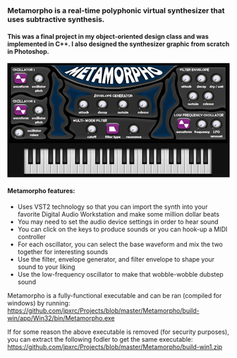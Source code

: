 ### Metamorpho is a real-time polyphonic virtual synthesizer that uses subtractive synthesis.
#### This was a final project in my object-oriented design class and was implemented in C++. I also designed the synthesizer graphic from scratch in Photoshop.

![ScreenShot](https://github.com/jpxrc/Projects/blob/master/Metamorpho/Metamorpho.jpg)

#### Metamorpho features:
* Uses VST2 technology so that you can import the synth into your favorite Digital Audio Workstation and make some million dollar beats
* You may need to set the audio device settings in order to hear sound
* You can click on the keys to produce sounds or you can hook-up a MIDI controller
* For each oscillator, you can select the base waveform and mix the two together for interesting sounds
* Use the filter, envelope generator, and filter envelope to shape your sound to your liking
* Use the low-frequency oscillator to make that wobble-wobble dubstep sound

Metamorpho is a fully-functional executable and can be ran (compiled for windows) by running: https://github.com/jpxrc/Projects/blob/master/Metamorpho/build-win/app/Win32/bin/Metamorpho.exe

If for some reason the above executable is removed (for security purposes), you can extract the following fodler to get the same executable: https://github.com/jpxrc/Projects/blob/master/Metamorpho/build-win1.zip
